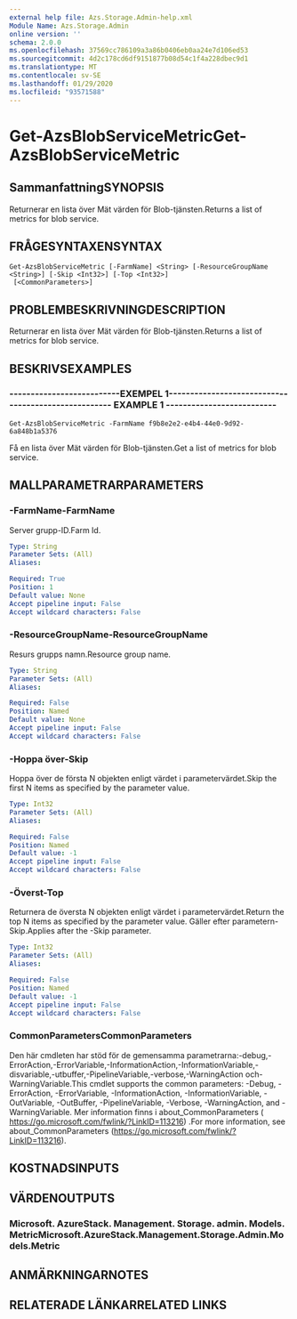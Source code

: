 ```yaml
---
external help file: Azs.Storage.Admin-help.xml
Module Name: Azs.Storage.Admin
online version: ''
schema: 2.0.0
ms.openlocfilehash: 37569cc786109a3a86b0406eb0aa24e7d106ed53
ms.sourcegitcommit: 4d2c178cd6df9151877b08d54c1f4a228dbec9d1
ms.translationtype: MT
ms.contentlocale: sv-SE
ms.lasthandoff: 01/29/2020
ms.locfileid: "93571588"
---
```

# <span data-ttu-id="7c258-101">Get-AzsBlobServiceMetric</span><span class="sxs-lookup"><span data-stu-id="7c258-101">Get-AzsBlobServiceMetric</span></span>

## <span data-ttu-id="7c258-102">Sammanfattning</span><span class="sxs-lookup"><span data-stu-id="7c258-102">SYNOPSIS</span></span>
<span data-ttu-id="7c258-103">Returnerar en lista över Mät värden för Blob-tjänsten.</span><span class="sxs-lookup"><span data-stu-id="7c258-103">Returns a list of metrics for blob service.</span></span>

## <span data-ttu-id="7c258-104">FRÅGESYNTAXEN</span><span class="sxs-lookup"><span data-stu-id="7c258-104">SYNTAX</span></span>

```
Get-AzsBlobServiceMetric [-FarmName] <String> [-ResourceGroupName <String>] [-Skip <Int32>] [-Top <Int32>]
 [<CommonParameters>]
```

## <span data-ttu-id="7c258-105">PROBLEMBESKRIVNING</span><span class="sxs-lookup"><span data-stu-id="7c258-105">DESCRIPTION</span></span>
<span data-ttu-id="7c258-106">Returnerar en lista över Mät värden för Blob-tjänsten.</span><span class="sxs-lookup"><span data-stu-id="7c258-106">Returns a list of metrics for blob service.</span></span>

## <span data-ttu-id="7c258-107">BESKRIVS</span><span class="sxs-lookup"><span data-stu-id="7c258-107">EXAMPLES</span></span>

### <span data-ttu-id="7c258-108">--------------------------EXEMPEL 1--------------------------</span><span class="sxs-lookup"><span data-stu-id="7c258-108">-------------------------- EXAMPLE 1 --------------------------</span></span>
```
Get-AzsBlobServiceMetric -FarmName f9b8e2e2-e4b4-44e0-9d92-6a848b1a5376
```

<span data-ttu-id="7c258-109">Få en lista över Mät värden för Blob-tjänsten.</span><span class="sxs-lookup"><span data-stu-id="7c258-109">Get a list of metrics for blob service.</span></span>

## <span data-ttu-id="7c258-110">MALLPARAMETRAR</span><span class="sxs-lookup"><span data-stu-id="7c258-110">PARAMETERS</span></span>

### <span data-ttu-id="7c258-111">-FarmName</span><span class="sxs-lookup"><span data-stu-id="7c258-111">-FarmName</span></span>
<span data-ttu-id="7c258-112">Server grupp-ID.</span><span class="sxs-lookup"><span data-stu-id="7c258-112">Farm Id.</span></span>

```yaml
Type: String
Parameter Sets: (All)
Aliases: 

Required: True
Position: 1
Default value: None
Accept pipeline input: False
Accept wildcard characters: False
```

### <span data-ttu-id="7c258-113">-ResourceGroupName</span><span class="sxs-lookup"><span data-stu-id="7c258-113">-ResourceGroupName</span></span>
<span data-ttu-id="7c258-114">Resurs grupps namn.</span><span class="sxs-lookup"><span data-stu-id="7c258-114">Resource group name.</span></span>

```yaml
Type: String
Parameter Sets: (All)
Aliases: 

Required: False
Position: Named
Default value: None
Accept pipeline input: False
Accept wildcard characters: False
```

### <span data-ttu-id="7c258-115">-Hoppa över</span><span class="sxs-lookup"><span data-stu-id="7c258-115">-Skip</span></span>
<span data-ttu-id="7c258-116">Hoppa över de första N objekten enligt värdet i parametervärdet.</span><span class="sxs-lookup"><span data-stu-id="7c258-116">Skip the first N items as specified by the parameter value.</span></span>

```yaml
Type: Int32
Parameter Sets: (All)
Aliases: 

Required: False
Position: Named
Default value: -1
Accept pipeline input: False
Accept wildcard characters: False
```

### <span data-ttu-id="7c258-117">-Överst</span><span class="sxs-lookup"><span data-stu-id="7c258-117">-Top</span></span>
<span data-ttu-id="7c258-118">Returnera de översta N objekten enligt värdet i parametervärdet.</span><span class="sxs-lookup"><span data-stu-id="7c258-118">Return the top N items as specified by the parameter value.</span></span>
<span data-ttu-id="7c258-119">Gäller efter parametern-Skip.</span><span class="sxs-lookup"><span data-stu-id="7c258-119">Applies after the -Skip parameter.</span></span>

```yaml
Type: Int32
Parameter Sets: (All)
Aliases: 

Required: False
Position: Named
Default value: -1
Accept pipeline input: False
Accept wildcard characters: False
```

### <span data-ttu-id="7c258-120">CommonParameters</span><span class="sxs-lookup"><span data-stu-id="7c258-120">CommonParameters</span></span>
<span data-ttu-id="7c258-121">Den här cmdleten har stöd för de gemensamma parametrarna:-debug,-ErrorAction,-ErrorVariable,-InformationAction,-InformationVariable,-disvariable,-utbuffer,-PipelineVariable,-verbose,-WarningAction och-WarningVariable.</span><span class="sxs-lookup"><span data-stu-id="7c258-121">This cmdlet supports the common parameters: -Debug, -ErrorAction, -ErrorVariable, -InformationAction, -InformationVariable, -OutVariable, -OutBuffer, -PipelineVariable, -Verbose, -WarningAction, and -WarningVariable.</span></span> <span data-ttu-id="7c258-122">Mer information finns i about_CommonParameters ( https://go.microsoft.com/fwlink/?LinkID=113216) .</span><span class="sxs-lookup"><span data-stu-id="7c258-122">For more information, see about_CommonParameters (https://go.microsoft.com/fwlink/?LinkID=113216).</span></span>

## <span data-ttu-id="7c258-123">KOSTNADS</span><span class="sxs-lookup"><span data-stu-id="7c258-123">INPUTS</span></span>

## <span data-ttu-id="7c258-124">VÄRDEN</span><span class="sxs-lookup"><span data-stu-id="7c258-124">OUTPUTS</span></span>

### <span data-ttu-id="7c258-125">Microsoft. AzureStack. Management. Storage. admin. Models. Metric</span><span class="sxs-lookup"><span data-stu-id="7c258-125">Microsoft.AzureStack.Management.Storage.Admin.Models.Metric</span></span>

## <span data-ttu-id="7c258-126">ANMÄRKNINGAR</span><span class="sxs-lookup"><span data-stu-id="7c258-126">NOTES</span></span>

## <span data-ttu-id="7c258-127">RELATERADE LÄNKAR</span><span class="sxs-lookup"><span data-stu-id="7c258-127">RELATED LINKS</span></span>

